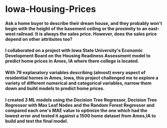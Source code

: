 # Iowa-Housing-Prices

#### Ask a home buyer to describe their dream house, and they probably won't begin with the height of the basement ceiling or the proximity to an east-west railroad. It is always the sales price. However, does the sales price depend on other attributes too? 

#### I collaborated on a project with Iowa State University's Economic Development Board on the Housing Readiness Assessment model to predict home prices in Ames, IA where there college is located. 

#### With 79 explanatory variables describing (almost) every aspect of residential homes in Ames, Iowa, this project challenged me to explore a variety of different numerical and categorical variables, narrow them down and build models to predict home prices. 

#### I created 3 ML models using the Decision Tree Regressor, Decision Tree Regressor with Max Leaf Nodes and the Random Forest Regressor and compared each one's MAE value to optimize the one which had the lowest error and tested it against a 1500 home dataset from Ames,IA to build and test the final model. 
